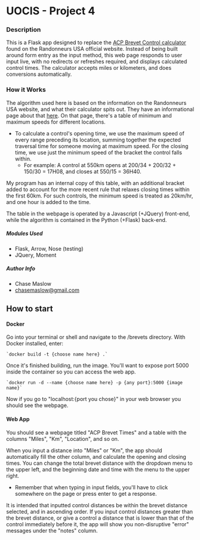 # UOCIS - Project 4
### Description
This is a Flask app designed to replace the [ACP Brevet Control calculator](https://rusa.org/octime_acp.html) found on the Randonneurs USA official website. Instead of being built around form entry as the input method, this web page responds to user input live, with no redirects or refreshes required, and displays calculated control times. The calculator accepts miles or kilometers, and does conversions automatically.

### How it Works
The algorithm used here is based on the information on the Randonneurs USA website, and what their calculator spits out. They have an informational page about that [here](https://rusa.org/pages/acp-brevet-control-times-calculator). On that page, there's a table of minimum and maximum speeds for different locations.

* To calculate a control's opening time, we use the maximum speed of every range preceding its location, summing together the expected traversal time for someone moving at maximum speed. For the closing time, we use just the minimum speed of the bracket the control falls within.
	* For example: A control at 550km opens at 200/34 + 200/32 + 150/30 = 17H08, and closes at 550/15 = 36H40.

My program has an internal copy of this table, with an additional bracket added to account for the more recent rule that relaxes closing times within the first 60km. For such controls, the minimum speed is treated as 20km/hr, and one hour is added to the time.

The table in the webpage is operated by a Javascript (+JQuery) front-end, while the algorithm is contained in the Python (+Flask) back-end. 

##### Modules Used
* Flask, Arrow, Nose (testing)
* JQuery, Moment

##### Author Info
* Chase Maslow
* chasemaslow@gmail.com

## How to start

#### Docker 
Go into your terminal or shell and navigate to the /brevets directory. With Docker installed, enter:

	`docker build -t {choose name here} .`

Once it's finished building, run the image. You'll want to expose port 5000 inside the container so you can access the web app.

	`docker run -d --name {choose name here} -p {any port}:5000 {image name}`

Now if you go to "localhost:{port you chose}" in your web browser you should see the webpage.

#### Web App
You should see a webpage titled "ACP Brevet Times" and a table with the columns "Miles", "Km", "Location", and so on.

When you input a distance into "Miles" or "Km", the app should automatically fill the other column, and calculate the opening and closing times. You can change the total brevet distance with the dropdown menu to the upper left, and the beginning date and time with the menu to the upper right.

* Remember that when typing in input fields, you'll have to click somewhere on the page or press enter to get a response.

It is intended that inputted control distances be within the brevet distance selected, and in ascending order. If you input control distances greater than the brevet distance, or give a control a distance that is lower than that of the control immediately before it, the app will show you non-disruptive "error" messages under the "notes" column.
